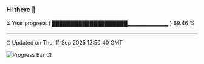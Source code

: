 ### Hi there 👋

⏳ Year progress { ████████████████████▁▁▁▁▁▁▁▁▁▁ } 69.46 %

---

⏰ Updated on Thu, 11 Sep 2025 12:50:40 GMT

![Progress Bar CI](https://github.com/DhruviPatel157/GitHub-Actions-Demo/workflows/Progress%20Bar%20CI/badge.svg)
